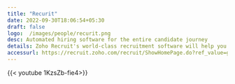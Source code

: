```yaml
---
title: "Recurit"
date: 2022-09-30T18:06:54+05:30
draft: false
logo:  /images/people/recurit.png
desc: Automated hiring software for the entire candidate journey
details: Zoho Recruit's world-class recruitment software will help you find, evaluate, and communicate with candidates for any role. That means a more efficient hiring process and new hires that add more value to your organization or your clients.
accessurl: https://recruit.zoho.com/recruit/ShowHomePage.do?ref_value=google%3Apeople%7Cgoogle%3Arecruit%7Cgoogle%3Arecruit%2Chttps%3A%2F%2Fwww.zoho.com%2Frecruit%2F%2C699c9cd4-c078-438a-878e-e6c3f778c1fa_c87%2CDesktop%2Chttps%3A%2F%2Fwww.zoho.com%2Frecruit%2F
---
```


{{< youtube 1KzsZb-fie4>}}